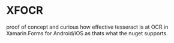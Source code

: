 # XFOCR
proof of concept and curious how effective tesseract is at OCR in Xamarin.Forms for Android/iOS as thats what the nuget supports.
